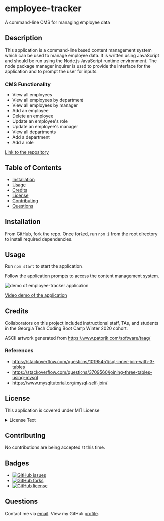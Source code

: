 # employee-tracker
A command-line CMS for managing employee data

## Description
This application is a command-line based content management system which can be used to manage employee data. It is written using JavaScript and should be run using the Node.js JavaScript runtime environment.  The node package manager inquirer is used to provide the interface for the application and to prompt the user for inputs.

### CMS Functionality
* View all employees
* View all employees by department
* View all employees by manager
* Add an employee
* Delete an employee
* Update an employee's role
* Update an employee's manager
* View all departments
* Add a department
* Add a role

[Link to the repository](https://github.com/pkriengsiri/employee-tracker)
  
## Table of Contents
* [Installation](#installation)
* [Usage](#usage)
* [Credits](#credits)
* [License](#license)
* [Contributing](#contributing)
* [Questions](#questions)
  
## Installation
From GitHub, fork the repo.  Once forked, run `npm i` from the root directory to install required dependencies.  

## Usage
Run `npm start` to start the application.

Follow the application prompts to access the content management system.

![demo of employee-tracker application](./demo/demo.gif)

[Video demo of the application](https://drive.google.com/file/d/14C_6sO917B9JxrjquNRSR30Se6XTPIIa/view)

## Credits
Collaborators on this project included instructional staff, TAs, and students in the Georgia Tech Coding Boot Camp Winter 2020 cohort.

ASCII artwork generated from https://www.patorjk.com/software/taag/ 

### References
* https://stackoverflow.com/questions/10195451/sql-inner-join-with-3-tables
* https://stackoverflow.com/questions/3709560/joining-three-tables-using-mysql
* https://www.mysqltutorial.org/mysql-self-join/


## License
This application is covered under MIT License

<details>
  <summary>
    License Text
  </summary> 

```

Copyright (c) 2021  Pete Kriengsiri

Permission is hereby granted, free of charge, to any person obtaining a copy
of this software and associated documentation files (the "Software"), to deal
in the Software without restriction, including without limitation the rights
to use, copy, modify, merge, publish, distribute, sublicense, and/or sell
copies of the Software, and to permit persons to whom the Software is
furnished to do so, subject to the following conditions:
      
The above copyright notice and this permission notice shall be included in all
copies or substantial portions of the Software.
      
THE SOFTWARE IS PROVIDED "AS IS", WITHOUT WARRANTY OF ANY KIND, EXPRESS OR
IMPLIED, INCLUDING BUT NOT LIMITED TO THE WARRANTIES OF MERCHANTABILITY,
FITNESS FOR A PARTICULAR PURPOSE AND NONINFRINGEMENT. IN NO EVENT SHALL THE
AUTHORS OR COPYRIGHT HOLDERS BE LIABLE FOR ANY CLAIM, DAMAGES OR OTHER
LIABILITY, WHETHER IN AN ACTION OF CONTRACT, TORT OR OTHERWISE, ARISING FROM,
OUT OF OR IN CONNECTION WITH THE SOFTWARE OR THE USE OR OTHER DEALINGS IN THE
SOFTWARE.

```
</details>


## Contributing
No contributions are being accepted at this time.
  
## Badges
* [![GitHub issues](https://img.shields.io/github/issues/pkriengsiri/employee-tracker)](https://github.com/pkriengsiri/employee-tracker/issues)
* [![GitHub forks](https://img.shields.io/github/forks/pkriengsiri/employee-tracker)](https://github.com/pkriengsiri/employee-tracker/network)
* [![GitHub license](https://img.shields.io/github/license/pkriengsiri/employee-tracker)](https://github.com/pkriengsiri/employee-tracker/blob/main/LICENSE)


## Questions
Contact me via [email](mailto:pkriengsiri@gmail.com).
View my GitHub [profile](https://github.com/pkriengsiri).
